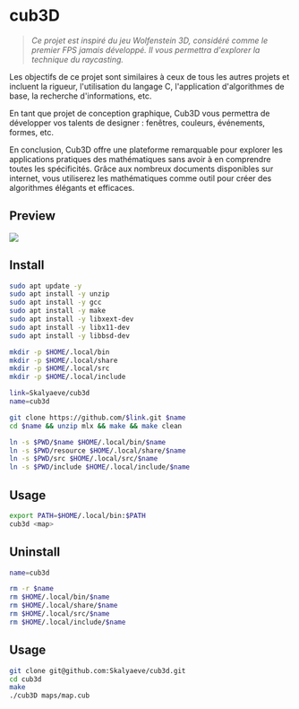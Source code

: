 # cub3D
> *Ce projet est inspiré du jeu Wolfenstein 3D, considéré comme le premier FPS jamais développé. Il vous permettra d'explorer la technique du raycasting.*

Les objectifs de ce projet sont similaires à ceux de tous les autres projets et incluent la rigueur, l'utilisation du langage C, l'application d'algorithmes de base, la recherche d'informations, etc.

En tant que projet de conception graphique, Cub3D vous permettra de développer vos talents de designer : fenêtres, couleurs, événements, formes, etc.

En conclusion, Cub3D offre une plateforme remarquable pour explorer les applications pratiques des mathématiques sans avoir à en comprendre toutes les spécificités. Grâce aux nombreux documents disponibles sur internet, vous utiliserez les mathématiques comme outil pour créer des algorithmes élégants et efficaces.

## Preview
![](https://github.com/Skalyaeve/images/blob/main/screenshot/cub3d.gif)

## Install
```bash
sudo apt update -y
sudo apt install -y unzip
sudo apt install -y gcc
sudo apt install -y make
sudo apt install -y libxext-dev
sudo apt install -y libx11-dev
sudo apt install -y libbsd-dev
```
```bash
mkdir -p $HOME/.local/bin
mkdir -p $HOME/.local/share
mkdir -p $HOME/.local/src
mkdir -p $HOME/.local/include
```
```bash
link=Skalyaeve/cub3d
name=cub3d

git clone https://github.com/$link.git $name
cd $name && unzip mlx && make && make clean

ln -s $PWD/$name $HOME/.local/bin/$name
ln -s $PWD/resource $HOME/.local/share/$name
ln -s $PWD/src $HOME/.local/src/$name
ln -s $PWD/include $HOME/.local/include/$name
```

## Usage
```bash
export PATH=$HOME/.local/bin:$PATH
cub3d <map>
```

## Uninstall
```bash
name=cub3d

rm -r $name
rm $HOME/.local/bin/$name
rm $HOME/.local/share/$name
rm $HOME/.local/src/$name
rm $HOME/.local/include/$name
```

## Usage
```sh
git clone git@github.com:Skalyaeve/cub3d.git
cd cub3d
make
./cub3D maps/map.cub
```
